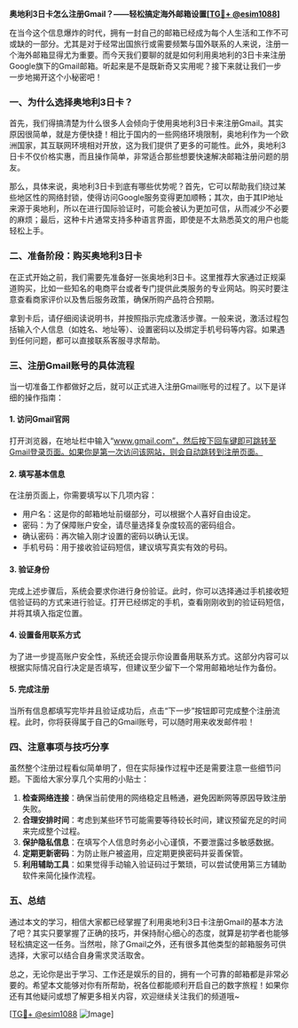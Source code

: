 **奥地利3日卡怎么注册Gmail？——轻松搞定海外邮箱设置[[TG💪+ @esim1088](https://t.me/s/esim1088)]**

在当今这个信息爆炸的时代，拥有一封自己的邮箱已经成为每个人生活和工作不可或缺的一部分。尤其是对于经常出国旅行或需要频繁与国外联系的人来说，注册一个海外邮箱显得尤为重要。而今天我们要聊的就是如何利用奥地利的3日卡来注册Google旗下的Gmail邮箱。听起来是不是既新奇又实用呢？接下来就让我们一步一步地揭开这个小秘密吧！

### 一、为什么选择奥地利3日卡？

首先，我们得搞清楚为什么很多人会倾向于使用奥地利3日卡来注册Gmail。其实原因很简单，就是方便快捷！相比于国内的一些网络环境限制，奥地利作为一个欧洲国家，其互联网环境相对开放，这为我们提供了更多的可能性。此外，奥地利3日卡不仅价格实惠，而且操作简单，非常适合那些想要快速解决邮箱注册问题的朋友。

那么，具体来说，奥地利3日卡到底有哪些优势呢？首先，它可以帮助我们绕过某些地区性的网络封锁，使得访问Google服务变得更加顺畅；其次，由于其IP地址来源于奥地利，所以在进行国际验证时，可能会被认为更加可信，从而减少不必要的麻烦；最后，这种卡片通常支持多种语言界面，即使是不太熟悉英文的用户也能轻松上手。

### 二、准备阶段：购买奥地利3日卡

在正式开始之前，我们需要先准备好一张奥地利3日卡。这里推荐大家通过正规渠道购买，比如一些知名的电商平台或者专门提供此类服务的专业网站。购买时要注意查看商家评价以及售后服务政策，确保所购产品符合预期。

拿到卡后，请仔细阅读说明书，并按照指示完成激活步骤。一般来说，激活过程包括输入个人信息（如姓名、地址等）、设置密码以及绑定手机号码等内容。如果遇到任何问题，都可以直接联系客服寻求帮助。

### 三、注册Gmail账号的具体流程

当一切准备工作都做好之后，就可以正式进入注册Gmail账号的过程了。以下是详细的操作指南：

#### 1. 访问Gmail官网
打开浏览器，在地址栏中输入“www.gmail.com”，然后按下回车键即可跳转至Gmail登录页面。如果你是第一次访问该网站，则会自动跳转到注册页面。

#### 2. 填写基本信息
在注册页面上，你需要填写以下几项内容：
- 用户名：这是你的邮箱地址前缀部分，可以根据个人喜好自由设定。
- 密码：为了保障账户安全，请尽量选择复杂度较高的密码组合。
- 确认密码：再次输入刚才设置的密码以确认无误。
- 手机号码：用于接收验证码短信，建议填写真实有效的号码。

#### 3. 验证身份
完成上述步骤后，系统会要求你进行身份验证。此时，你可以选择通过手机接收短信验证码的方式来进行验证。打开已经绑定的手机，查看刚刚收到的验证码短信，并将其填入指定位置。

#### 4. 设置备用联系方式
为了进一步提高账户安全性，系统还会提示你设置备用联系方式。这部分内容可以根据实际情况自行决定是否填写，但建议至少留下一个常用邮箱地址作为备份。

#### 5. 完成注册
当所有信息都填写完毕并且验证成功后，点击“下一步”按钮即可完成整个注册流程。此时，你将获得属于自己的Gmail账号，可以随时用来收发邮件啦！

### 四、注意事项与技巧分享

虽然整个注册过程看似简单明了，但在实际操作过程中还是需要注意一些细节问题。下面给大家分享几个实用的小贴士：

1. **检查网络连接**：确保当前使用的网络稳定且畅通，避免因断网等原因导致注册失败。
2. **合理安排时间**：考虑到某些环节可能需要等待较长时间，建议预留充足的时间来完成整个过程。
3. **保护隐私信息**：在填写个人信息时务必小心谨慎，不要泄露过多敏感数据。
4. **定期更新密码**：为防止账户被盗用，应定期更换密码并妥善保管。
5. **利用辅助工具**：如果觉得手动输入验证码过于繁琐，可以尝试使用第三方辅助软件来简化操作流程。

### 五、总结

通过本文的学习，相信大家都已经掌握了利用奥地利3日卡注册Gmail的基本方法了吧？其实只要掌握了正确的技巧，并保持耐心细心的态度，就算是初学者也能够轻松搞定这一任务。当然啦，除了Gmail之外，还有很多其他类型的邮箱服务可供选择，大家可以结合自身需求灵活取舍。

总之，无论你是出于学习、工作还是娱乐的目的，拥有一个可靠的邮箱都是非常必要的。希望本文能够对你有所帮助，祝各位都能顺利开启自己的数字旅程！如果你还有其他疑问或想了解更多相关内容，欢迎继续关注我们的频道哦~

[[TG💪+ @esim1088](https://t.me/s/esim1088) ![Image](https://i.postimg.cc/4NQfJmqS/Snipaste-2025-05-13-00-14-12.png)]